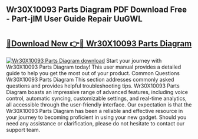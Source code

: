 ## Wr30X10093 Parts Diagram PDF Download Free - Part-jIM User Guide Repair UuGWL

# <h2><a href="http://dfl0kn.blite.top/?on=Wr30X10093+Parts+Diagram">🔗Download New 👉🔴 Wr30X10093 Parts Diagram</a></h2>

[![Wr30X10093 Parts Diagram download](https://i.imgur.com/lujVjoI.png)](http://dfl0kn.blite.top/?on=Wr30X10093+Parts+Diagram)
Start your journey with Wr30X10093 Parts Diagram today! This user manual provides a detailed guide to help you get the most out of your product. Common Questions Wr30X10093 Parts Diagram This section addresses commonly asked questions and provides helpful troubleshooting tips. Wr30X10093 Parts Diagram boasts an impressive range of advanced features, including voice control, automatic syncing, customizable settings, and real-time analytics, all accessible through the user-friendly interface. Our expectation is that the Wr30X10093 Parts Diagram has been a reliable and effective resource in your journey to becoming proficient in using your new gadget. Should you need any assistance or clarification, please do not hesitate to contact our support team.
